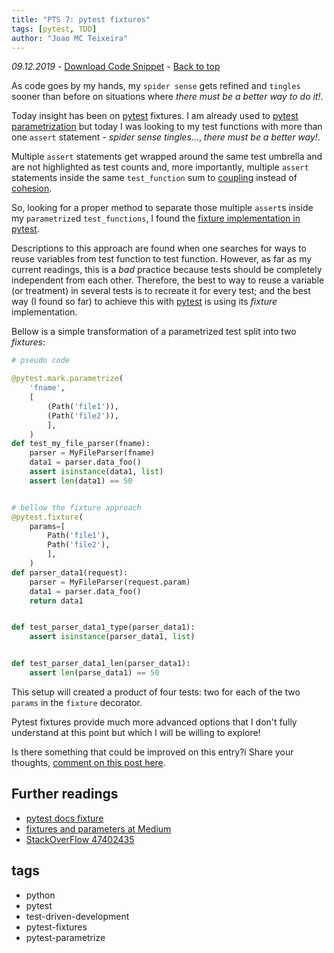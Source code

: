 ```yaml
---
title: "PTS 7: pytest fixtures"
tags: [pytest, TDD]
author: "Joao MC Teixeira"
---
```

_09.12.2019_ - [Download Code Snippet](https://github.com/PythonicThoughtsSnippets/PTS-Code-Snippets/blob/master/pts-7.py) - [Back to top](https://pythonicthoughtssnippets.github.io)

As code goes by my hands, my `spider sense` gets refined and `tingles` sooner than before on situations where *there must be a better way to do it!*.

Today insight has been on [pytest](https://docs.pytest.org) fixtures. I am already used to [pytest parametrization](https://pythonicthoughtssnippets.github.io/#6-test-driven-development) but today I was looking to my test functions with more than one `assert` statement - *spider sense tingles*..., *there must be a better way!*.

Multiple `assert` statements get wrapped around the same test umbrella and are not highlighted as test counts and, more importantly, multiple `assert` statements inside the same `test_function` sum to [coupling](https://en.wikipedia.org/wiki/Coupling_(computer_programming)) instead of [cohesion](https://en.wikipedia.org/wiki/Cohesion_(computer_science)).

So, looking for a proper method to separate those multiple `assert`s inside my `parametrize`d `test_functions`, I found the [fixture implementation in pytest](https://docs.pytest.org/en/latest/fixture.html#pytest-fixtures-explicit-modular-scalable).

Descriptions to this approach are found when one searches for ways to reuse variables from test function to test function. However, as far as my current readings, this is a *bad* practice because tests should be completely independent from each other. Therefore, the best to way to reuse a variable (or treatment) in several tests is to recreate it for every test; and the best way (I found so far) to achieve this with [pytest](https://docs.pytest.org) is using its *fixture* implementation.

Bellow is a simple transformation of a parametrized test split into two *fixtures*:

```python
# pseudo code

@pytest.mark.parametrize(
    'fname',
    [
        (Path('file1')),
        (Path('file2')),
        ],
    )
def test_my_file_parser(fname):
    parser = MyFileParser(fname)
    data1 = parser.data_foo()
    assert isinstance(data1, list)
    assert len(data1) == 50


# bellow the fixture approach
@pytest.fixture(
    params=[
        Path('file1'),
        Path('file2'),
        ],
    )
def parser_data1(request):
    parser = MyFileParser(request.param)
    data1 = parser.data_foo()
    return data1


def test_parser_data1_type(parser_data1):
    assert isinstance(parser_data1, list)


def test_parser_data1_len(parser_data1):
    assert len(parse_data1) == 50
```

This setup will created a product of four tests: two for each of the two `params` in the `fixture` decorator.

Pytest fixtures provide much more advanced options that I don't fully understand at this point but which I will be willing to explore!

Is there something that could be improved on this entry?i Share your thoughts, [comment on this post here](https://github.com/PythonicThoughtsSnippets/PTS-Code-Snippets/issues/8).

## Further readings

* [pytest docs fixture](https://docs.pytest.org/en/latest/fixture.html)
* [fixtures and parameters at Medium](https://medium.com/ideas-at-igenius/fixtures-and-parameters-testing-code-with-pytest-d8603abb390a)
* [StackOverFlow 47402435](https://stackoverflow.com/questions/47402435)

## tags

* python
* pytest
* test-driven-development
* pytest-fixtures
* pytest-parametrize
